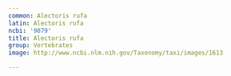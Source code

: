 ```yaml
---
common: Alectoris rufa
latin: Alectoris rufa
ncbi: '9079'
title: Alectoris rufa
group: Vertebrates
image: http://www.ncbi.nlm.nih.gov/Taxonomy/taxi/images/1613

---
```


